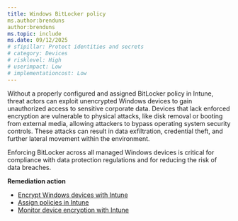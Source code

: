 ```yaml
---
title: Windows BitLocker policy
ms.author:brenduns
author:brenduns
ms.topic: include
ms.date: 09/12/2025
# sfipillar: Protect identities and secrets
# category: Devices
# risklevel: High
# userimpact: Low
# implementationcost: Low
---
```

Without a properly configured and assigned BitLocker policy in Intune, threat actors can exploit unencrypted Windows devices to gain unauthorized access to sensitive corporate data. Devices that lack enforced encryption are vulnerable to physical attacks, like disk removal or booting from external media, allowing attackers to bypass operating system security controls. These attacks can result in data exfiltration, credential theft, and further lateral movement within the environment.

Enforcing BitLocker across all managed Windows devices is critical for compliance with data protection regulations and for reducing the risk of data breaches.

**Remediation action**

- [Encrypt Windows devices with Intune](/intune/intune-service/protect/encrypt-devices)
- [Assign policies in Intune](/intune/intune-service/configuration/device-profile-assign)
- [Monitor device encryption with Intune](/intune/intune-service/protect/encryption-monitor)